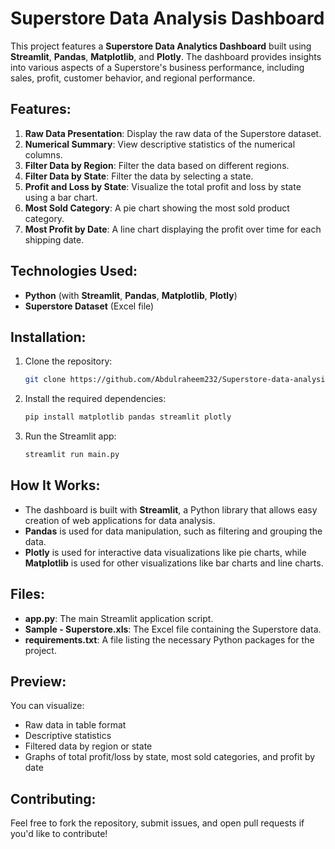 

# Superstore Data Analysis Dashboard

This project features a **Superstore Data Analytics Dashboard** built using **Streamlit**, **Pandas**, **Matplotlib**, and **Plotly**. The dashboard provides insights into various aspects of a Superstore's business performance, including sales, profit, customer behavior, and regional performance.

## Features:
1. **Raw Data Presentation**: Display the raw data of the Superstore dataset.
2. **Numerical Summary**: View descriptive statistics of the numerical columns.
3. **Filter Data by Region**: Filter the data based on different regions.
4. **Filter Data by State**: Filter the data by selecting a state.
5. **Profit and Loss by State**: Visualize the total profit and loss by state using a bar chart.
6. **Most Sold Category**: A pie chart showing the most sold product category.
7. **Most Profit by Date**: A line chart displaying the profit over time for each shipping date.

## Technologies Used:
- **Python** (with **Streamlit**, **Pandas**, **Matplotlib**, **Plotly**)
- **Superstore Dataset** (Excel file)
  
## Installation:

1. Clone the repository:
   ```bash
   git clone https://github.com/Abdulraheem232/Superstore-data-analysis.git
   ```

2. Install the required dependencies:
   ```bash
   pip install matplotlib pandas streamlit plotly
   ```

3. Run the Streamlit app:
   ```bash
   streamlit run main.py
   ```

## How It Works:

- The dashboard is built with **Streamlit**, a Python library that allows easy creation of web applications for data analysis.
- **Pandas** is used for data manipulation, such as filtering and grouping the data.
- **Plotly** is used for interactive data visualizations like pie charts, while **Matplotlib** is used for other visualizations like bar charts and line charts.

## Files:
- **app.py**: The main Streamlit application script.
- **Sample - Superstore.xls**: The Excel file containing the Superstore data.
- **requirements.txt**: A file listing the necessary Python packages for the project.

## Preview:

You can visualize:
- Raw data in table format
- Descriptive statistics
- Filtered data by region or state
- Graphs of total profit/loss by state, most sold categories, and profit by date

## Contributing:

Feel free to fork the repository, submit issues, and open pull requests if you'd like to contribute!
